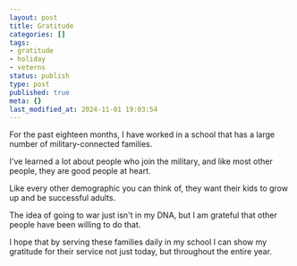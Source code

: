 ```yaml
---
layout: post
title: Gratitude
categories: []
tags:
- gratitude
- holiday
- veterns
status: publish
type: post
published: true
meta: {}
last_modified_at: 2024-11-01 19:03:54
---
```


For the past eighteen months, I have worked in a school that has a large number of military-connected families.

I've learned a lot about people who join the military, and like most other people, they are good people at heart.

Like every other demographic you can think of, they want their kids to grow up and be successful adults.

The idea of going to war just isn't in my DNA, but I am grateful that other people have been willing to do that.

I hope that by serving these families daily in my school I can show my gratitude for their service not just today, but throughout the entire year.
